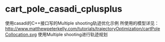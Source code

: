 # cart_pole_casadi_cplusplus
使用casadi的C++接口写的Multiple shooting轨迹优化示例
所使用的模型详见：http://www.matthewpeterkelly.com/tutorials/trajectoryOptimization/cartPoleCollocation.svg
使用Multiple shooting进行轨迹规划

